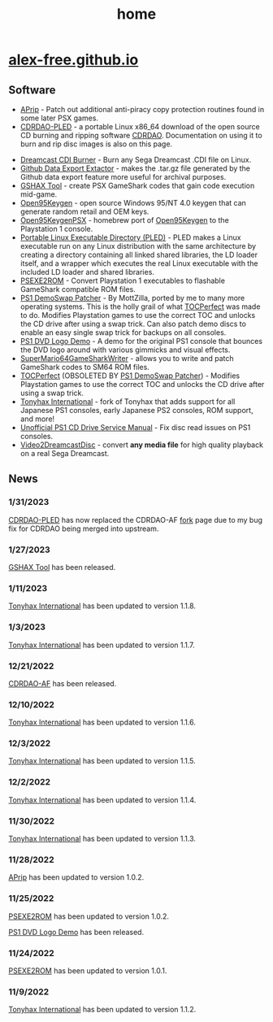 <!DOCTYPE html>
<html xmlns="http://www.w3.org/1999/xhtml" lang="" xml:lang="">
<head>
  <meta charset="utf-8" />
  <meta name="generator" content="pandoc" />
  <meta name="viewport" content="width=device-width, initial-scale=1.0, user-scalable=yes" />
  <title>home</title>
  <!--[if lt IE 9]>
    <script src="//cdnjs.cloudflare.com/ajax/libs/html5shiv/3.7.3/html5shiv-printshiv.min.js"></script>
  <![endif]-->
</head>
<body>
<header id="title-block-header">
<h1 class="title">home</h1>
</header>

<div class="content">
<h1 id="alex-free.github.io"><a href="https://alex-free.github.io">alex-free.github.io</a></h1>
<h2 id="software">Software</h2>
<ul>
  <li>
    <a href="https://alex-free.github.io/aprip">APrip</a> - Patch out additional anti-piracy copy protection routines found in some later PSX games.</li>
  <li>
    <a href="https://alex-free.github.io/cdrdao">CDRDAO-PLED</a> - a portable Linux x86_64 download of the open source CD burning and ripping software <a href="https://cdrdao.sourceforge.net/">CDRDAO</a>. Documentation on using it to burn and rip disc images is also on this page.</p></li>
  <li>
    <a href="https://alex-free.github.io/dcdib">Dreamcast CDI Burner</a> - Burn any Sega Dreamcast .CDI file on Linux.</li>
  <li>
    <a href="https://alex-free.github.io/gdee">Github Data Export Extactor</a> - makes the .tar.gz file generated by the Github data export feature more useful for archival purposes.</li>
  <li>
    <a href="https://alex-free.github.io/gshax-tool">GSHAX Tool</a> - create PSX GameShark codes that gain code execution mid-game.</li>
  <li>
    <a href="https://alex-free.github.io/open95keygen">Open95Keygen</a> - open source Windows 95/NT 4.0 keygen that can generate random retail and OEM keys.</li>
  <li>
    <a href="https://alex-free.github.io/open95keygen-psx">Open95KeygenPSX</a> - homebrew port of <a href="https://github.com/alex-free/open95keygen">Open95Keygen</a> to the Playstation 1 console.</li>
  <li>
    <a href="https://alex-free.github.io/pled">Portable Linux Executable Directory (PLED)</a> - PLED makes a Linux executable run on any Linux distribution with the same architecture by creating a directory containing all linked shared libraries, the LD loader itself, and a wrapper which executes the real Linux executable with the included LD loader and shared libraries.</li>
  <li>
    <a href="https://alex-free.github.io/psexe2rom">PSEXE2ROM</a> - Convert Playstation 1 executables to flashable GameShark compatible ROM files.</li>
  <li>
    <a href="https://alex-free.github.io/ps1demoswap">PS1 DemoSwap Patcher</a> - By MottZilla, ported by me to many more operating systems. This is the holly grail of what <a href="https://alex-free.github.io/tocperfect">TOCPerfect</a> was made to do. Modifies Playstation games to use the correct TOC and unlocks the CD drive after using a swap trick. Can also patch demo discs to enable an easy single swap trick for backups on all consoles.</li>
  <li>
    <a href="https://alex-free.github.io/ps1-dvd-logo-demo">PS1 DVD Logo Demo</a> - A demo for the original PS1 console that bounces the DVD logo around with various gimmicks and visual effects.</li>
  <li>
    <a href="https://alex-free.github.io/sm64gsw">SuperMario64GameSharkWriter</a> - allows you to write and patch GameShark codes to SM64 ROM files.</li>
  <li>
    <a href="https://alex-free.github.io/tocperfect">TOCPerfect</a> (OBSOLETED BY <a href="https://alex-free.github.io/ps1demoswap">PS1 DemoSwap Patcher</a>) - Modifies Playstation games to use the correct TOC and unlocks the CD drive after using a swap trick.</li>
  <li>
    <a href="https://alex-free.github.io/tonyhax-international">Tonyhax International</a> - fork of Tonyhax that adds support for all Japanese PS1 consoles, early Japanese PS2 consoles, ROM support, and more!</li>
  <li>
    <a href="https://alex-free.github.io/unofficial-ps1-cd-drive-service-manual">Unofficial PS1 CD Drive Service Manual</a> - Fix disc read issues on PS1 consoles.</li>
  <li>
    <a href="https://alex-free.github.io/video2dreamcastdisc">Video2DreamcastDisc</a> - convert <strong>any media file</strong> for high quality playback on a real Sega Dreamcast.</li>
</ul>
<h2 id="news">News</h2>
<h3 id="section">1/31/2023</h3>
<p><a href="https://alex-free.github.io/cdrdao">CDRDAO-PLED</a> has now replaced the CDRDAO-AF <a href="https://github.com/alex-free/cdrdao/tree/dev">fork</a> page due to my bug fix for CDRDAO being merged into upstream.</p>
<h3 id="section-1">1/27/2023</h3>
<p><a href="https://alex-free.github.io/gshax-tool">GSHAX Tool</a> has been released.</p>
<h3 id="section-2">1/11/2023</h3>
<p><a href="https://alex-free.github.io/tonyhax-international#downloads">Tonyhax International</a> has been updated to version 1.1.8.</p>
<h3 id="section-3">1/3/2023</h3>
<p><a href="https://alex-free.github.io/tonyhax-international#downloads">Tonyhax International</a> has been updated to version 1.1.7.</p>
<h3 id="section-4">12/21/2022</h3>
<p><a href="https://alex-free.github.io/cdrdao">CDRDAO-AF</a> has been released.</p>
<h3 id="section-5">12/10/2022</h3>
<p><a href="https://alex-free.github.io/tonyhax-international#downloads">Tonyhax International</a> has been updated to version 1.1.6.</p>
<h3 id="section-6">12/3/2022</h3>
<p><a href="https://alex-free.github.io/tonyhax-international#downloads">Tonyhax International</a> has been updated to version 1.1.5.</p>
<h3 id="section-7">12/2/2022</h3>
<p><a href="https://alex-free.github.io/tonyhax-international#downloads">Tonyhax International</a> has been updated to version 1.1.4.</p>
<h3 id="section-8">11/30/2022</h3>
<p><a href="https://alex-free.github.io/tonyhax-international#downloads">Tonyhax International</a> has been updated to version 1.1.3.</p>
<h3 id="section-9">11/28/2022</h3>
<p><a href="https://alex-free.github.io/aprip#downloads">APrip</a> has been updated to version 1.0.2.</p>
<h3 id="section-10">11/25/2022</h3>
<p><a href="https://alex-free.github.io/psexe2rom#downloads">PSEXE2ROM</a> has been updated to version 1.0.2.</p>
<p><a href="https://alex-free.github.io/ps1-dvd-logo-demo#downloads">PS1 DVD Logo Demo</a> has been released.</p>
<h3 id="section-11">11/24/2022</h3>
<p><a href="https://alex-free.github.io/psexe2rom#downloads">PSEXE2ROM</a> has been updated to version 1.0.1.</p>
<h3 id="section-12">11/9/2022</h3>
<p><a href="https://alex-free.github.io/tonyhax-international#downloads">Tonyhax International</a> has been updated to version 1.1.2.</p>
  </div>
</body>
</html>

